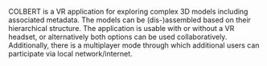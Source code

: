 COLBERT is a VR application for exploring complex 3D models including associated metadata. The models can be (dis-)assembled based on their hierarchical structure. The application is usable with or without a VR headset, or alternatively both options can be used collaboratively. Additionally, there is a multiplayer mode through which additional users can participate via local network/internet.